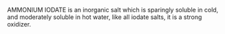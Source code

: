 AMMONIUM IODATE is an inorganic salt which is sparingly soluble in cold, and moderately soluble in hot water, like all iodate salts, it is a strong oxidizer.
